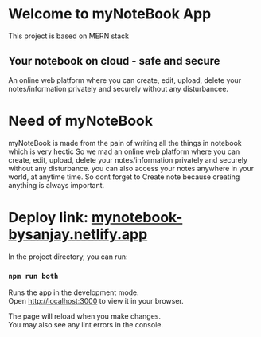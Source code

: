 # Welcome to myNoteBook App

This project is based on MERN stack

## Your notebook on cloud - safe and secure

An online web platform where you can create, edit, upload, delete your notes/information privately and securely without any disturbancee.

# Need of myNoteBook

myNoteBook is made from the pain of writing all the things in notebook which is very hectic So we mad an online web platform where you can create, edit, upload, delete your notes/information privately and securely without any disturbance. you can also access your notes anywhere in your world, at anytime time. So dont forget to Create note because creating anything is always important.

# Deploy link: [mynotebook-bysanjay.netlify.app](https://mynotebook-bysanjay.netlify.app/) 


In the project directory, you can run:

### `npm run both`

Runs the app in the development mode.\
Open [http://localhost:3000](http://localhost:3000) to view it in your browser.

The page will reload when you make changes.\
You may also see any lint errors in the console.
